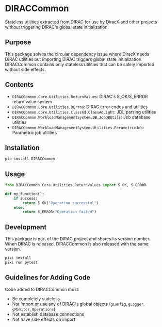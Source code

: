 # DIRACCommon

Stateless utilities extracted from DIRAC for use by DiracX and other projects without triggering DIRAC's global state initialization.

## Purpose

This package solves the circular dependency issue where DiracX needs DIRAC utilities but importing DIRAC triggers global state initialization. DIRACCommon contains only stateless utilities that can be safely imported without side effects.

## Contents

- `DIRACCommon.Core.Utilities.ReturnValues`: DIRAC's S_OK/S_ERROR return value system
- `DIRACCommon.Core.Utilities.DErrno`: DIRAC error codes and utilities
- `DIRACCommon.Core.Utilities.ClassAd.ClassAdLight`: JDL parsing utilities
- `DIRACCommon.WorkloadManagementSystem.DB.JobDBUtils`: Job database utilities
- `DIRACCommon.WorkloadManagementSystem.Utilities.ParametricJob`: Parametric job utilities

## Installation

```bash
pip install DIRACCommon
```

## Usage

```python
from DIRACCommon.Core.Utilities.ReturnValues import S_OK, S_ERROR

def my_function():
    if success:
        return S_OK("Operation successful")
    else:
        return S_ERROR("Operation failed")
```

## Development

This package is part of the DIRAC project and shares its version number. When DIRAC is released, DIRACCommon is also released with the same version.

```bash
pixi install
pixi run pytest
```

## Guidelines for Adding Code

Code added to DIRACCommon must:
- Be completely stateless
- Not import or use any of DIRAC's global objects (`gConfig`, `gLogger`, `gMonitor`, `Operations`)
- Not establish database connections
- Not have side effects on import
